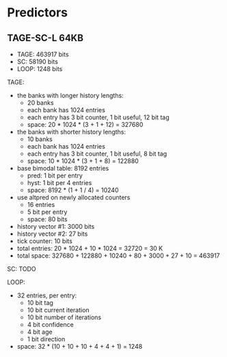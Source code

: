# Predictors

## TAGE-SC-L 64KB

- TAGE: 463917 bits
- SC: 58190 bits
- LOOP: 1248 bits

TAGE:

- the banks with longer history lengths:
    - 20 banks
    - each bank has 1024 entries
    - each entry has 3 bit counter, 1 bit useful, 12 bit tag
    - space: 20 * 1024 * (3 + 1 + 12) = 327680
- the banks with shorter history lengths:
    - 10 banks
    - each bank has 1024 entries
    - each entry has 3 bit counter, 1 bit useful, 8 bit tag
    - space: 10 * 1024 * (3 + 1 + 8) = 122880
- base bimodal table: 8192 entries
    - pred: 1 bit per entry
    - hyst: 1 bit per 4 entries
    - space: 8192 * (1 + 1 / 4) = 10240
- use altpred on newly allocated counters
    - 16 entries
    - 5 bit per entry
    - space: 80 bits
- history vector #1: 3000 bits
- history vector #2: 27 bits
- tick counter: 10 bits
- total entries: 20 * 1024 + 10 * 1024 = 32720 = 30 K
- total space: 327680 + 122880 + 10240 + 80 + 3000 + 27 + 10 = 463917

SC: TODO

LOOP:

- 32 entries, per entry:
    - 10 bit tag
    - 10 bit current iteration
    - 10 bit number of iterations
    - 4 bit confidence
    - 4 bit age
    - 1 bit direction
- space: 32 * (10 + 10 + 10 + 4 + 4 + 1) = 1248
